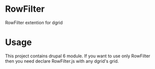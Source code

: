 # RowFilter
RowFilter extention for dgrid

# Usage
This project contains drupal 6 module.
If you want to use only RowFilter then you need declare RowFilter.js with any dgrid's grid. 

